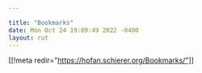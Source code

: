 ```yaml
---

title: "Bookmarks"
date: Mon Oct 24 19:09:49 2022 -0400
layout: rut
---
```


[[!meta redir="https://hpfan.schierer.org/Bookmarks/"]]
